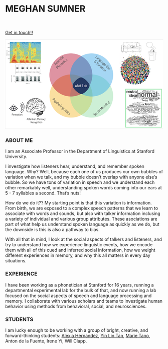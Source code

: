 <h1> MEGHAN SUMNER</h1><br>

[Get in touch!!](mailto:sumner@stanford.edu)

![](https://github.com/meghansumner/meghansumner.github.io/blob/main/AREAtiny.png)<br>

<h3>ABOUT ME</h3>

I am an Associate Professor in the Department of Linguistics at Stanford University. <br>

I investigate how listeners hear, understand, and remember spoken language. Why?  Well, because each one of us produces our own bubbles of variation when we talk, and my bubble doesn’t overlap with anyone else’s bubble.  So we have tons of variation in speech and we understand each other remarkably well, understanding spoken words coming into our ears at 5 - 7 syllables a second.  That’s nuts! <br>

How do we do it?? My starting point is that this variation is information. From birth, we are exposed to a complex speech patterns that we learn to associate with words and sounds, but also with talker information inclusing a variety of individual and various group attributes.  These asociations are part of what help us understand spoken language as quickly as we do, but the downside is this is also a pathway to bias. <br> 

With all that in mind, I look at the social aspects of talkers and listeners, and try to understand how we experience linguistic events, how we encode them with all of this cued and inferred social information, how we weight different experiences in memory, and why this all matters in every day situations.  

<h3>EXPERIENCE</h3>

I have been working as a phonetician at Stanford for 16 years, running a departmental experimental lab for the bulk of that, and now running a lab focused on the social aspects of speech and language processing and memory.  I collaborate with various scholars and teams to investigate human behavior using methods from behavioral, social, and neurosciences. <br>

<h3>STUDENTS</h3>

I am lucky enough to be working with a group of bright, creative, and forward-thinking students: [Alexia Hernandez](https://github.com/alexiah53), [Yin Lin Tan](https://yinlintan.github.io/), [Marie Tano](https://mariemmanue.github.io/), Anton de la Fuente, Irene Yi, Will Clapp. 
